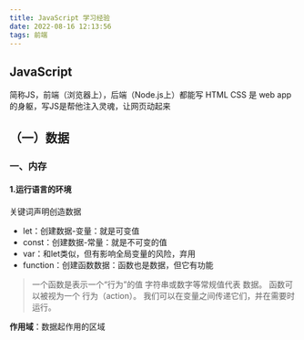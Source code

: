 ```yaml
---
title: JavaScript 学习经验
date: 2022-08-16 12:13:56
tags: 前端
---
```


## JavaScript

简称JS，前端（浏览器上），后端（Node.js上）都能写
HTML CSS 是 web app 的身躯，写JS是帮他注入灵魂，让网页动起来

## （一）数据

### 一、内存

#### 1.运行语言的环境

关键词声明创造数据

- let：创建数据-变量：就是可变值
- const：创建数据-常量：就是不可变的值
- var：和let类似，但有影响全局变量的风险，弃用
- function：创建函数数据：函数也是数据，但它有功能

> 一个函数是表示一个“行为”的值
字符串或数字等常规值代表 数据。
函数可以被视为一个 行为（action）。
我们可以在变量之间传递它们，并在需要时运行。

**作用域**：数据起作用的区域



